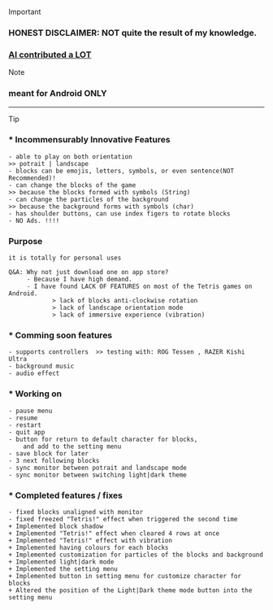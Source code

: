 > [!IMPORTANT]
> ### HONEST DISCLAIMER:  NOT quite the result of my knowledge. 
> ### <ins>AI contributed a LOT</ins>

> [!NOTE]
> ### meant for Android ONLY
---
> [!TIP]
> ### * Incommensurably Innovative Features
    - able to play on both orientation                                                >> potrait | landscape
    - blocks can be emojis, letters, symbols, or even sentence(NOT Recommended)!
    - can change the blocks of the game                                               >> because the blocks formed with symbols (String)
    - can change the particles of the background                                      >> because the background forms with symbols (char)
    - has shoulder buttons, can use index figers to rotate blocks
    - NO Ads. !!!!

    
### Purpose
    it is totally for personal uses
    
    Q&A: Why not just download one on app store?
         - Because I have high demand. 
         - I have found LACK OF FEATURES on most of the Tetris games on Android.
                > lack of blocks anti-clockwise rotation
                > lack of landscape orientation mode
                > lack of immersive experience (vibration)

    
### * Comming soon features
    - supports controllers  >> testing with: ROG Tessen , RAZER Kishi Ultra
    - background music
    - audio effect


### * Working on
    - pause menu
    - resume
    - restart
    - quit app
    - button for return to default character for blocks,
        and add to the setting menu
    - save block for later
    - 3 next following blocks
    - sync monitor between potrait and landscape mode
    - sync monitor between switching light|dark theme

### * Completed features / fixes
    - fixed blocks unaligned with monitor
    - fixed freezed "Tetris!" effect when triggered the second time
    + Implemented block shadow
    + Implemented "Tetris!" effect when cleared 4 rows at once
    + Implemented "Tetris!" effect with vibration
    + Implemented having colours for each blocks
    + Implemented customization for particles of the blocks and background
    + Implemented light|dark mode
    + Implemented the setting menu
    + Implemented button in setting menu for customize character for blocks
    + Altered the position of the Light|Dark theme mode button into the setting menu
